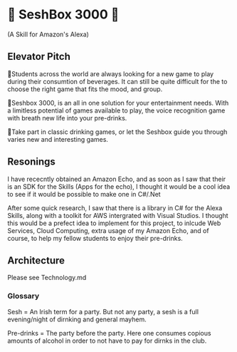 #  :dancers: SeshBox 3000 :dancers:
(A Skill for Amazon's Alexa)

## Elevator Pitch

:beers:Students across the world are always looking for a new game to play during their consumtion of beverages. It can still be quite difficult for the to choose the right game that fits the mood, and group.

:beers:Seshbox 3000, is an all in one solution for your entertainment needs. With a limitless potential of games available to play, the voice recognition game with breath new life into your pre-drinks.

:beers:Take part in classic drinking games, or let the Seshbox guide you through varies new and interesting games.

## Resonings

I have rececntly obtained an Amazon Echo, and as soon as I saw that their is an SDK for the Skills (Apps for the echo), I thought it would be a cool idea to see if it would be possible to make one in C#/.Net

After some quick research, I saw that there is a library in C# for the Alexa Skills, along with a toolkit for AWS intergrated with Visual Studios. I thought this would be a prefect idea to implement for this project, to inlcude Web Services, Cloud Computing, extra usage of my Amazon Echo, and of course, to help my fellow students to enjoy their pre-drinks.

## Architecture

Please see Technology.md

### Glossary

Sesh = An Irish term for a party. But not any party, a sesh is a full evening/night of dirnking and general mayhem.

Pre-drinks = The party before the party. Here one consumes copious amounts of alcohol in order to not have to pay for dirnks in the club.
